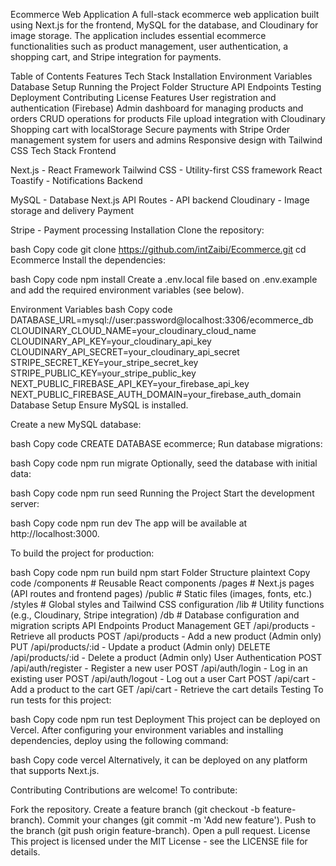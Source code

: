 Ecommerce Web Application
A full-stack ecommerce web application built using Next.js for the frontend, MySQL for the database, and Cloudinary for image storage. The application includes essential ecommerce functionalities such as product management, user authentication, a shopping cart, and Stripe integration for payments.

Table of Contents
Features
Tech Stack
Installation
Environment Variables
Database Setup
Running the Project
Folder Structure
API Endpoints
Testing
Deployment
Contributing
License
Features
User registration and authentication (Firebase)
Admin dashboard for managing products and orders
CRUD operations for products
File upload integration with Cloudinary
Shopping cart with localStorage
Secure payments with Stripe
Order management system for users and admins
Responsive design with Tailwind CSS
Tech Stack
Frontend

Next.js - React Framework
Tailwind CSS - Utility-first CSS framework
React Toastify - Notifications
Backend

MySQL - Database
Next.js API Routes - API backend
Cloudinary - Image storage and delivery
Payment

Stripe - Payment processing
Installation
Clone the repository:

bash
Copy code
git clone https://github.com/intZaibi/Ecommerce.git
cd Ecommerce
Install the dependencies:

bash
Copy code
npm install
Create a .env.local file based on .env.example and add the required environment variables (see below).

Environment Variables
bash
Copy code
DATABASE_URL=mysql://user:password@localhost:3306/ecommerce_db
CLOUDINARY_CLOUD_NAME=your_cloudinary_cloud_name
CLOUDINARY_API_KEY=your_cloudinary_api_key
CLOUDINARY_API_SECRET=your_cloudinary_api_secret
STRIPE_SECRET_KEY=your_stripe_secret_key
STRIPE_PUBLIC_KEY=your_stripe_public_key
NEXT_PUBLIC_FIREBASE_API_KEY=your_firebase_api_key
NEXT_PUBLIC_FIREBASE_AUTH_DOMAIN=your_firebase_auth_domain
Database Setup
Ensure MySQL is installed.

Create a new MySQL database:

bash
Copy code
CREATE DATABASE ecommerce;
Run database migrations:

bash
Copy code
npm run migrate
Optionally, seed the database with initial data:

bash
Copy code
npm run seed
Running the Project
Start the development server:

bash
Copy code
npm run dev
The app will be available at http://localhost:3000.

To build the project for production:

bash
Copy code
npm run build
npm start
Folder Structure
plaintext
Copy code
/components      # Reusable React components
/pages           # Next.js pages (API routes and frontend pages)
/public          # Static files (images, fonts, etc.)
/styles          # Global styles and Tailwind CSS configuration
/lib             # Utility functions (e.g., Cloudinary, Stripe integration)
/db              # Database configuration and migration scripts
API Endpoints
Product Management
GET /api/products - Retrieve all products
POST /api/products - Add a new product (Admin only)
PUT /api/products/:id - Update a product (Admin only)
DELETE /api/products/:id - Delete a product (Admin only)
User Authentication
POST /api/auth/register - Register a new user
POST /api/auth/login - Log in an existing user
POST /api/auth/logout - Log out a user
Cart
POST /api/cart - Add a product to the cart
GET /api/cart - Retrieve the cart details
Testing
To run tests for this project:

bash
Copy code
npm run test
Deployment
This project can be deployed on Vercel. After configuring your environment variables and installing dependencies, deploy using the following command:

bash
Copy code
vercel
Alternatively, it can be deployed on any platform that supports Next.js.

Contributing
Contributions are welcome! To contribute:

Fork the repository.
Create a feature branch (git checkout -b feature-branch).
Commit your changes (git commit -m 'Add new feature').
Push to the branch (git push origin feature-branch).
Open a pull request.
License
This project is licensed under the MIT License - see the LICENSE file for details.
